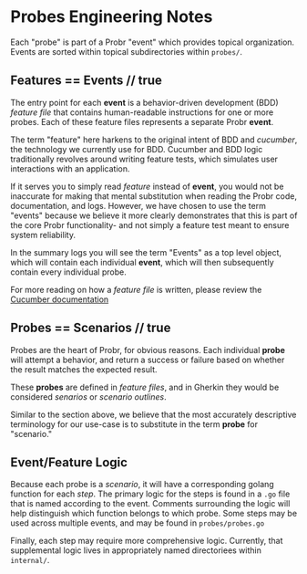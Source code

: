# Probes Engineering Notes

Each "probe" is part of a Probr "event" which provides topical organization. Events are sorted within topical subdirectories within `probes/`.

## Features == Events // true

The entry point for each **event** is a behavior-driven development (BDD) _feature file_ that contains human-readable instructions for one or more probes.  Each of these feature files represents a separate Probr **event**.

The term "feature" here harkens to the original intent of BDD and _cucumber_, the technology we currently use for BDD. Cucumber and BDD logic traditionally revolves around writing feature tests, which simulates user interactions with an application.

If it serves you to simply read _feature_ instead of **event**, you would not be inaccurate for making that mental substitution when reading the Probr code, documentation, and logs. However, we have chosen to use the term "events" because we believe it more clearly demonstrates that this is part of the core Probr functionality- and not simply a feature test meant to ensure system reliability.

In the summary logs you will see the term "Events" as a top level object, which will contain each individual **event**, which will then subsequently contain every individual probe.

For more reading on how a _feature file_ is written, please review the [Cucumber documentation](https://cucumber.io/docs/gherkin/reference/)

## Probes == Scenarios // true

Probes are the heart of Probr, for obvious reasons. Each individual **probe** will attempt a behavior, and return a success or failure based on whether the result matches the expected result.

These **probes** are defined in _feature files_, and in Gherkin they would be considered _senarios_ or _scenario outlines_.

Similar to the section above, we believe that the most accurately descriptive terminology for our use-case is to substitute in the term **probe** for "scenario."

## Event/Feature Logic

Because each probe is a _scenario_, it will have a corresponding golang function for each _step_. The primary logic for the steps is found in a `.go` file that is named according to the event. Comments surrounding the logic will help distinguish which function belongs to which probe. Some steps may be used across multiple events, and may be found in `probes/probes.go`

Finally, each step may require more comprehensive logic. Currently, that supplemental logic lives in appropriately named directoriees within `internal/`.
